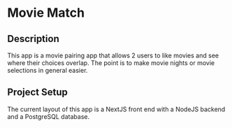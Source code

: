 # Movie Match

## Description

This app is a movie pairing app that allows 2 users to like movies and see where their choices overlap. The point is to make movie nights or movie selections in general easier.

## Project Setup

The current layout of this app is a NextJS front end with a NodeJS backend and a PostgreSQL database.

